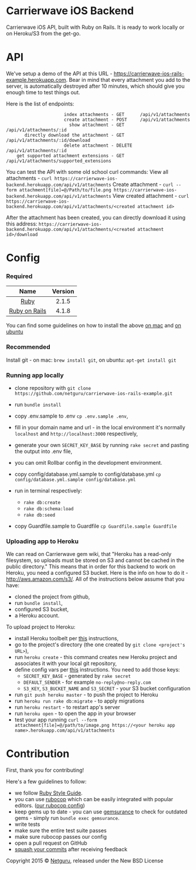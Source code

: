 Carrierwave iOS Backend
=========================================

Carrierwave iOS API, built with Ruby on Rails. It is ready to work locally or on Heroku/S3 from the get-go. 

API
===================

We've setup a demo of the API at this URL - https://carrierwave-ios-rails-example.herokuapp.com.
Bear in mind that every attachment you add to the server, is automatically destroyed after 10 minutes, 
which should give you enough time to test things out.

Here is the list of endpoints:
```
                      index attachments - GET      /api/v1/attachments
                      create attachment - POST     /api/v1/attachments
                        show attachment - GET      /api/v1/attachments/:id
       directly download the attachment - GET      /api/v1/attachments/:id/download
                      delete attachment - DELETE   /api/v1/attachments/:id
    get supported attachment extensions - GET      /api/v1/attachments/supported_extensions
```

You can test the API with some old school curl commands:
View all attachments    - `curl https://carrierwave-ios-backend.herokuapp.com/api/v1/attachments`
Create attachment       - `curl --form attachment[file]=@/Path/to/file.png https://carrierwave-ios-backend.herokuapp.com/api/v1/attachments`
View created attachment - `curl https://carrierwave-ios-backend.herokuapp.com/api/v1/attachments/<created attachment id>`

After the attachment has been created, you can directly download it using this address:
`https://carrierwave-ios-backend.herokuapp.com/api/v1/attachments/<created attachment id>/download`

Config
==================

### Required

| Name |  Version |
| :--: | :---: |
| [Ruby][ruby] | 2.1.5 |
| [Ruby on Rails][rails] | 4.1.8 |

You can find some guidelines on how to install the above [on mac][mac_guidelines] and [on ubuntu][ubuntu_guidelines]

### Recommended

Install git - on mac: `brew install git`, on ubuntu: `apt-get install git`

### Running app locally

- clone repository with `git clone https://github.com/netguru/carrierwave-ios-rails-example.git`
- run `bundle install`

- copy .env.sample to .env `cp .env.sample .env`,
- fill in your domain name and url - in the local environment it's normally `localhost` and `http://localhost:3000` respectively,
- generate your own `SECRET_KEY_BASE` by running `rake secret` and pasting the output into .env file,
- you can omit Rollbar config in the development environment.

- copy config/database.yml.sample to config/database.yml `cp config/database.yml.sample config/database.yml`
- run in terminal respectively:
  - `rake db:create`
  - `rake db:schema:load`
  - `rake db:seed`

- copy Guardfile.sample to Guardfile `cp Guardfile.sample Guardfile`

### Uploading app to Heroku

We can read on Carrierwave gem wiki, that "Heroku has a read-only filesystem, so uploads must be stored on S3 and cannot be cached in the public directory."
This means that in order for this backend to work on Heroku, you need a configured S3 bucket. Here is the info on how to do it - http://aws.amazon.com/s3/.
All of the instructions below assume that you have:
  - cloned the project from github,
  - run `bundle install`,
  - configured S3 bucket,
  - a Heroku account.

To upload project to Heroku:
- install Heroku toolbelt per [this][heroku_toolbelt] instructions,
- go to the project's directory (the one created by `git clone <project's URL>`),
- run `heroku create` - this command creates new Heroku project and associates it with your local git repository,
- define config vars per [this][heroku_vars] instructions. You need to add those keys:
  - `SECRET_KEY_BASE` - generated by `rake secret`
  - `DEFAULT_SENDER` - for example `no-reply@no-reply.com`
  - `S3_KEY`, `S3_BUCKET_NAME` and `S3_SECRET` - your S3 bucket configuration
- run `git push heroku master` - to push the project to Heroku
- run `heroku run rake db:migrate` - to apply migrations
- run `heroku restart` - to restart app's server
- run `heroku open` - to open the app in your browser
- test your app running `curl --form attachment[file]=@/path/to/image.png https://<your heroku app name>.herokuapp.com/api/v1/attachments`

Contribution
============

First, thank you for contributing!

Here's a few guidelines to follow:

- we follow [Ruby Style Guide][ruby_style_guides].
- you can use [rubocop][rubocop] which can be easily integrated with popular editors. ([our rubocop config][rubocop_config])
- keep gems up to date - you can use [gemsurance][gemsurance] to check for outdated gems - simply run `bundle exec gemsurance`.
- write tests
- make sure the entire test suite passes
- make sure rubocop passes our config
- open a pull request on GitHub
- [squash your commits][squash_commits] after receiving feedback

Copyright  2015 © [Netguru][netguru_url], released under the New BSD License

[heroku_toolbelt]: https://devcenter.heroku.com/articles/getting-started-with-ruby#set-up
[heroku_vars]: https://devcenter.heroku.com/articles/getting-started-with-ruby#define-config-vars
[ruby]: https://www.ruby-lang.org
[rails]: http://www.rubyonrails.org
[postgres]: http://www.postgresql.org
[ios_devise]: https://github.com/netguru/devise-ios
[mac_guidelines]: https://gorails.com/setup/osx/10.10-yosemite
[ubuntu_guidelines]: https://gorails.com/setup/ubuntu/14.10
[postgres_guidelines]: https://wiki.postgresql.org/wiki/Detailed_installation_guides
[spring]: https://github.com/rails/spring
[ruby_style_guides]: https://github.com/bbatsov/ruby-style-guide
[rubocop]: https://github.com/bbatsov/rubocop
[rubocop_config]: https://github.com/netguru/hound/blob/master/config/rubocop.yml
[gemsurance]: https://github.com/appfolio/gemsurance
[squash_commits]: http://blog.steveklabnik.com/posts/2012-11-08-how-to-squash-commits-in-a-github-pull-request
[netguru_url]: https://netguru.co

